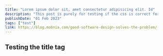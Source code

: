 ```yaml
---
title: "Lorem ipsum dolor sit, amet consectetur adipisicing elit. Id"
description: "This post is purely for testing if the css is correct for the title on the page"
publishDate: "01 Feb 2023"
tags: ["test"]
link: https://blog.mobnia.com/good-software-design-solves-the-problem/
---
```


## Testing the title tag
